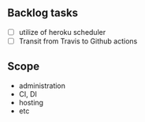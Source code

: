 ## Backlog tasks
- [ ] utilize of heroku scheduler
- [ ] Transit from Travis to Github actions

## Scope
- administration
- CI, DI
- hosting
- etc
